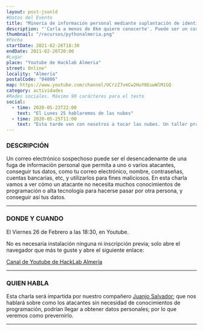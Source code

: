 ```yaml
---
layout: post-jsonld
#Datos del Evento
title: "Minería de información personal mediante suplantación de identidad"
description: "'Carla a menos de 8km quiere conocerte'. Puede ser un correo electrónico que puede recabar información personal y perjudicarnos si no tenemos cuidado. Charla sobre como los atacantes usan el phising para recabar información."
thumbnail: "/recursos/pythonalmeria.png"
#Fecha
startDate: 2021-02-26T18:30
endDate: 2021-02-26T20:00
#Lugar
place: "Youtube de Hacklab Almeria"
street: Online"
locality: "Almería"
postalCode: "04006"
map: https://www.youtube.com/channel/UCrzZ7vmCw2HuY8EuwWlM1GQ
category: actividades
#Redes sociales. Máximo 90 carácteres para el texto
social:
  - time: 2020-05-23T22:00
    text: "El Lunes 25 hablaremos de las nubes"
  - time: 2020-05-25T11:00
    text: "Esta tarde ven con nosotros a tocar las nubes. Un taller práctico"
---
```




### DESCRIPCIÓN

Un correo electrónico sospechoso puede ser el desencadenante de una fuga de información personal que permita a uno o varios atacantes, conseguir tus datos, como tu correo electrónico, nombre, contraseñas, cuentas bancarias, etc, y utilizarlos para fines maliciosos. En esta charla vamos a ver cómo un atacante no necesita muchos conocimientos de programación o alta tecnología para hacerse pasar por otra persona, y conseguir así tus datos.

---

### DONDE Y CUANDO

El Viernes 26 de Febrero a las 18:30, en Youtube.

No es necesaria instalación ninguna ni inscripción previa; solo abre el navegador que más te guste y abre el siguiente enlace:

[Canal de Youtube de HackLab Almería](https://www.youtube.com/channel/UCrzZ7vmCw2HuY8EuwWlM1GQ)

---

### QUIEN HABLA

Esta charla será impartida por nuestro compañero [Juanjo Salvador](https://twitter.com/Linuxneitor); que nos hablará sobre como los atacantes sin necesidad de conocimientos de programación, podrían llegar a obtener datos personales; por lo que veremos como prevernirlo.

---
